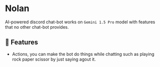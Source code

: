 # Nolan
AI-powered discord chat-bot works on `Gemini 1.5 Pro` model with features that no other chat-bot provides.

## 🌴 Features
- Actions, you can make the bot do things while chatting such as playing rock paper scissor by just saying agout it.
